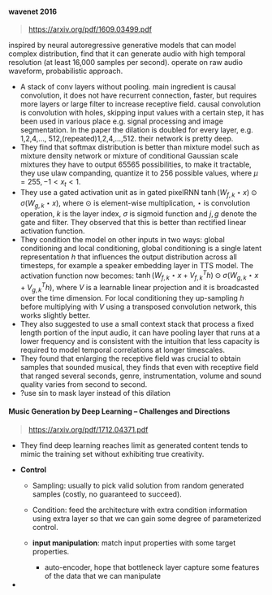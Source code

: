 #### wavenet 2016

> https://arxiv.org/pdf/1609.03499.pdf

inspired by neural autoregressive generative models that can model complex distribution, find that it can generate audio with high temporal resolution (at least 16,000 samples per second). operate on raw audio waveform, probabilistic approach. 

- A stack of conv layers without pooling. main ingredient is causal convolution, it does not have recurrent connection, faster, but requires more layers or large filter to increase receptive field. causal convolution is convolution with holes, skipping input values with a certain step, it has been used in various place e.g. signal processing and image segmentation. In the paper the dilation is doubled for every layer, e.g. 1,2,4,…, 512,(repeated)1,2,4,…,512. their network is pretty deep.
- They find that softmax distribution is better than mixture model such as mixture density network or mixture of conditional Gaussian scale mixtures  they have to output 65565 possibilities, to make it tractable, they use ulaw companding, quantize it to 256 possible values, where $\mu=255, -1 \lt x_t \lt 1$.
- They use a gated activation unit as in gated pixelRNN $\tanh(W_{f,k}\star x)\odot\sigma(W_{g,k}\star x)$, where $\odot$ is element-wise multiplication, $\star$ is convolution operation, $k$ is the layer index, $\sigma$ is sigmoid function and $j,g$ denote the gate and filter. They observed that this is better than rectified linear activation function.
- They condition the model on other inputs in two ways: global conditioning and local conditioning, global conditioning is a single latent representation $h$ that influences the output distribution across all timesteps, for example a speaker embedding layer in TTS model. The activation function now becomes: $\tanh(W_{f,k}\star x + V^T_{f,k}h)\odot\sigma(W_{g,k}\star x + V^T_{g,k}h)$, where $V$ is a learnable linear projection and it is broadcasted over the time dimension. For local conditioning they up-sampling $h$ before multiplying with $V$ using a transposed convolution network, this works slightly better.
- They also suggested to use a small context stack that process a fixed length portion of the input audio, it can have pooling layer that runs at a lower frequency and is consistent with the intuition that less capacity is required to model temporal correlations at longer timescales.
- They found that enlarging the receptive field was crucial to obtain samples that sounded musical, they finds that even with receptive field that ranged several seconds, genre, instrumentation, volume and sound quality varies from second to second.
- ?use sin to mask layer instead of this dilation

#### Music Generation by Deep Learning – Challenges and Directions

> https://arxiv.org/pdf/1712.04371.pdf

- They find deep learning reaches limit as generated content tends to mimic the training set without exhibiting true creativity.

- **Control**

  - Sampling: usually to pick valid solution from random generated samples (costly, no guaranteed to succeed).

  - Condition: feed the architecture with extra condition information using extra layer so that we can gain some degree of parameterized control.

  - **input manipulation**: match input properties with some target properties.

    - auto-encoder, hope that bottleneck layer capture some features of the data that we can manipulate

    

- 